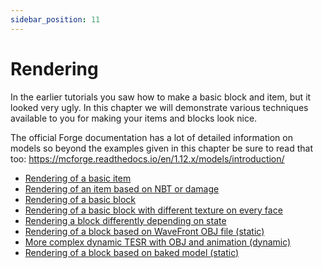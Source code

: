 ```yaml
---
sidebar_position: 11
---
```


# Rendering

In the earlier tutorials you saw how to make a basic block and item, but it looked very ugly.
In this chapter we will demonstrate various techniques available to you for making your items and blocks look nice.

The official Forge documentation has a lot of detailed information on models so beyond the examples given in this chapter be sure to read that too: https://mcforge.readthedocs.io/en/1.12.x/models/introduction/

* [Rendering of a basic item](./item.md)
* [Rendering of an item based on NBT or damage](./item-nbt.md)
* [Rendering of a basic block](./block.md)
* [Rendering of a basic block with different texture on every face](./block-face.md)
* [Rendering a block differently depending on state](./block-state.md)
* [Rendering of a block based on WaveFront OBJ file (static)](./block-obj.md)
* [More complex dynamic TESR with OBJ and animation (dynamic)](./tile-entity.md)
* [Rendering of a block based on baked model (static)](./block-baked.md)
